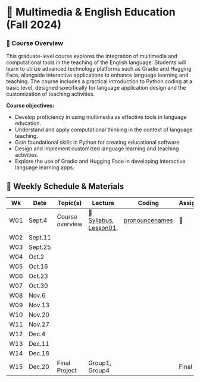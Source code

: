 # 🌱 Multimedia & English Education (Fall 2024)

### 🔸 Course Overview

This graduate-level course explores the integration of multimedia and computational tools in the teaching of the English language. Students will learn to utilize advanced technology platforms such as Gradio and Hugging Face, alongside interactive applications to enhance language learning and teaching. The course includes a practical introduction to Python coding at a basic level, designed specifically for language application design and the customization of teaching activities.

**Course objectives:**

+ Develop proficiency in using multimedia as effective tools in language education.
+ Understand and apply computational thinking in the context of language teaching.
+ Gain foundational skills in Python for creating educational software.
+ Design and implement customized language learning and teaching activities.
+ Explore the use of Gradio and Hugging Face in developing interactive language learning apps.

## 🔸 Weekly Schedule & Materials

|Wk|Date|Topic(s)|Lecture|Coding|Assignment|
|--|--|--|--|--|--|
|W01|Sept.4|Course overview| 💾 [Syllabus](https://github.com/MK316/F2024/raw/main/Multimedia/data/Syllabus_2024F_Multimedia.pages.pdf), <br>[Lesson01](https://github.com/MK316/F2024/blob/main/Multimedia/Lesson01.ipynb),|[pronouncenames](https://github.com/MK316/F2024/blob/main/Multimedia/PronounceYourName.ipynb)|🌱|
|W02|Sept.11|||||
|W03|Sept.25|||||
|W04|Oct.2|||||
|W05|Oct.16|||||
|W06|Oct.23|||||
|W07|Oct.30|||||
|W08|Nov.6|||||
|W09|Nov.13|||||
|W10|Nov.20|||||
|W11|Nov.27|||||
|W12|Dec.4|||||
|W13|Dec.11|||||
|W14|Dec.18|||||
|W15|Dec.20| Final Project |Group1, Group4||Final project|

